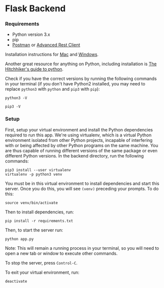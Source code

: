 # Flask Backend

### Requirements

- Python version 3.x
- pip
- [Postman](https://www.getpostman.com/) or [Advanced Rest Client](https://install.advancedrestclient.com/install)

Installation instructions for [Mac](https://github.com/hack4impact-uiuc/wiki/wiki/Mac-Setup) and [Windows](https://github.com/hack4impact-uiuc/wiki/wiki/Windows-Subsystem-for-Linux-Setup#setting-up-python).

Another great resource for anything on Python, including installation is [The Hitchhiker's guide to python](https://docs.python-guide.org/).

Check if you have the correct versions by running the following commands in your terminal (if you don't have Python2 installed, you may need to replace `python3` with `python` and `pip3` with `pip`):

```
python3 -V
```

```
pip3 -V
```

### Setup

First, setup your virtual environment and install the Python dependencies required to run this app. We're using virtualenv, which is a virtual Python environment isolated from other Python projects, incapable of interfering with or being affected by other Python programs on the same machine. You are thus capable of running different versions of the same package or even different Python versions. In the backend directory, run the following commands:

```
pip3 install --user virtualenv
virtualenv -p python3 venv
```

You must be in this virtual environment to install dependencies and start this server. Once you do this, you will see `(venv)` preceding your prompts. To do this:

```
source venv/bin/activate
```

Then to install dependencies, run:

```
pip install -r requirements.txt
```

Then, to start the server run:

```
python app.py
```

Note: This will remain a running process in your terminal, so you will need to open a new tab or window to execute other commands.

To stop the server, press `Control-C`.

To exit your virtual environment, run:

```
deactivate
```
